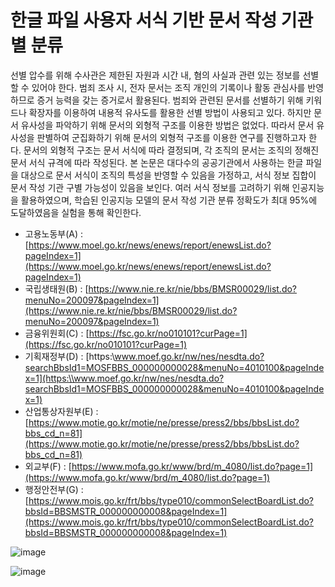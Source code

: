 # 한글 파일 사용자 서식 기반 문서 작성 기관별 분류

선별 압수를 위해 수사관은 제한된 자원과 시간 내, 혐의 사실과 관련 있는 정보를 선별할 수 있어야 한다. 범죄 조사 시, 전자 문서는 조직 개인의 기록이나 활동 관심사를 반영하므로 증거 능력을 갖는 증거로서 활용된다. 범죄와 관련된 문서를 선별하기 위해 키워드나 확장자를 이용하여 내용적 유사도를 활용한 선별 방법이 사용되고 있다. 하지만 문서 유사성을 파악하기 위해 문서의 외형적 구조를 이용한 방법은 없었다. 
 따라서 문서 유사성을 판별하여 군집화하기 위해 문서의 외형적 구조를 이용한 연구를 진행하고자 한다. 문서의 외형적 구조는 문서 서식에 따라 결정되며, 각 조직의 문서는 조직의 정해진 문서 서식 규격에 따라 작성된다. 본 논문은 대다수의 공공기관에서 사용하는 한글 파일을 대상으로 문서 서식이 조직의 특성을 반영할 수 있음을 가정하고, 서식 정보 집합이 문서 작성 기관 구별 가능성이 있음을 보인다. 여러 서식 정보를 고려하기 위해 인공지능을 활용하였으며, 학습된 인공지능 모델의 문서 작성 기관 분류 정확도가 최대 95%에 도달하였음을 실험을 통해 확인한다. 


* 고용노동부(A) : [https://www.moel.go.kr/news/enews/report/enewsList.do?pageIndex=1](https://www.moel.go.kr/news/enews/report/enewsList.do?pageIndex=1)
* 국립생태원(B) : [https://www.nie.re.kr/nie/bbs/BMSR00029/list.do?menuNo=200097&pageIndex=1](https://www.nie.re.kr/nie/bbs/BMSR00029/list.do?menuNo=200097&pageIndex=1)
* 금융위원회(C) : [https://fsc.go.kr/no010101?curPage=1](https://fsc.go.kr/no010101?curPage=1)
* 기획재정부(D) : [https:\\www.moef.go.kr/nw/nes/nesdta.do?searchBbsId1=MOSFBBS_000000000028&menuNo=4010100&pageIndex=1](https:\\www.moef.go.kr/nw/nes/nesdta.do?searchBbsId1=MOSFBBS_000000000028&menuNo=4010100&pageIndex=1)
* 산업통상자원부(E) : [https://www.motie.go.kr/motie/ne/presse/press2/bbs/bbsList.do?bbs_cd_n=81](https://www.motie.go.kr/motie/ne/presse/press2/bbs/bbsList.do?bbs_cd_n=81) 
* 외교부(F) : [https://www.mofa.go.kr/www/brd/m_4080/list.do?page=1](https://www.mofa.go.kr/www/brd/m_4080/list.do?page=1)
* 행정안전부(G) : [https://www.mois.go.kr/frt/bbs/type010/commonSelectBoardList.do?bbsId=BBSMSTR_000000000008&pageIndex=1](https://www.mois.go.kr/frt/bbs/type010/commonSelectBoardList.do?bbsId=BBSMSTR_000000000008&pageIndex=1)

![image](https://user-images.githubusercontent.com/46625602/199917732-335b8fe8-0e5c-4c49-b81c-9b34f9d5eb59.png)

![image](https://user-images.githubusercontent.com/46625602/199917686-9718e66c-7355-403e-9578-02579576381f.png)
